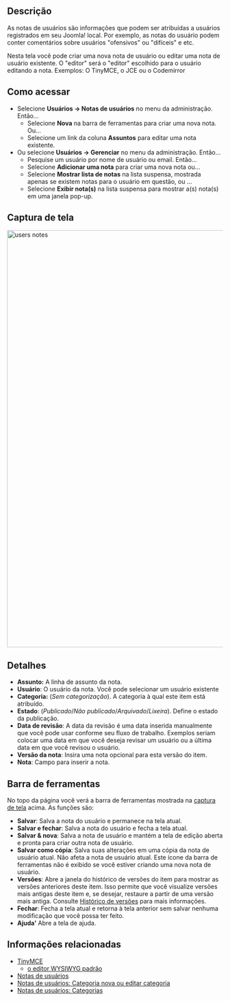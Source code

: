 <!-- Filename: Help4.x:User_Notes:_New_or_Edit / Display title: Notas de usuários: Nova ou Editar -->

## Descrição

As notas de usuários são informações que podem ser atribuídas a usuários
registrados em seu Joomla! local. Por exemplo, as notas do usuário podem
conter comentários sobre usuários "ofensivos" ou "difíceis" e etc.

Nesta tela você pode criar uma nova nota de usuário ou editar uma nota
de usuário existente. O "editor" será o "editor" escolhido para o
usuário editando a nota. Exemplos: O TinyMCE, o JCE ou o Codemirror

## Como acessar

- Selecione **Usuários → Notas de usuários** no menu da
  administração. Então...
  - Selecione **Nova** na barra de ferramentas para criar uma nova nota.
    Ou...
  - Selecione um link da coluna **Assuntos** para editar uma nota
    existente.
- Ou selecione **Usuários → Gerenciar** no menu da administração.
  Então...
  - Pesquise um usuário por nome de usuário ou email. Então...
  - Selecione **Adicionar uma nota** para criar uma nova nota ou...
  - Selecione **Mostrar lista de notas** na lista suspensa, mostrada
    apenas se existem notas para o usuário em questão, ou ...
  - Selecione **Exibir nota(s)** na lista suspensa para mostrar a(s)
    nota(s) em uma janela pop-up.

## Captura de tela

<img
src="https://docs.joomla.org/images/1/19/Help-4x-users-notes-en.png"
decoding="async" data-file-width="800" data-file-height="972"
width="800" height="972" alt="users notes" />

## Detalhes

- **Assunto:** A linha de assunto da nota.
- **Usuário**: O usuário da nota. Você pode selecionar um usuário
  existente
- **Categoria:** (*Sem categorização*). A categoria à qual este item
  está atribuído.
- **Estado**: (*Publicado*/*Não publicado*/*Arquivado*/*Lixeira*).
  Define o estado da publicação.
- **Data de revisão**: A data da revisão é uma data inserida manualmente
  que você pode usar conforme seu fluxo de trabalho. Exemplos seriam
  colocar uma data em que você deseja revisar um usuário ou a última
  data em que você revisou o usuário.
- **Versão da nota**: Insira uma nota opcional para esta versão do item.
- **Nota**: Campo para inserir a nota.

## Barra de ferramentas

No topo da página você verá a barra de ferramentas mostrada na [captura
de tela](#Captura_de_tela) acima. As funções são:

- **Salvar**: Salva a nota do usuário e permanece na tela atual.
- **Salvar e fechar**: Salva a nota do usuário e fecha a tela atual.
- **Salvar & nova**: Salva a nota de usuário e mantém a tela de edição
  aberta e pronta para criar outra nota de usuário.
- **Salvar como cópia**: Salva suas alterações em uma cópia da nota de
  usuário atual. Não afeta a nota de usuário atual. Este ícone da barra
  de ferramentas não é exibido se você estiver criando uma nova nota de
  usuário.
- **Versões**: Abre a janela do histórico de versões do item para
  mostrar as versões anteriores deste item. Isso permite que você
  visualize versões mais antigas deste item e, se desejar, restaure a
  partir de uma versão mais antiga. Consulte [Histórico de
  versões](https://docs.joomla.org/Help4.x:Components_Version_History/pt-br "Help4.x:Components Version History/pt-br")
  para mais informações.
- **Fechar**: Fecha a tela atual e retorna à tela anterior sem salvar
  nenhuma modificação que você possa ter feito.
- **Ajuda'** Abre a tela de ajuda.

## Informações relacionadas

- <a
  href="https://docs.joomla.org/index.php?title=Help4.x:TinyMCE/pt-br&amp;action=edit&amp;redlink=1"
  class="new" title="Help4.x:TinyMCE/pt-br (page does not exist)">TinyMCE
  - o editor WYSIWYG padrão</a>
- [Notas de
  usuários](https://docs.joomla.org/Help4.x:User_Notes/pt-br "Help4.x:User Notes/pt-br")
- <a
  href="https://docs.joomla.org/index.php?title=Help4.x:User_Notes:_New_or_Edit_Category/pt-br&amp;action=edit&amp;redlink=1"
  class="new"
  title="Help4.x:User Notes: New or Edit Category/pt-br (page does not exist)">Notas
  de usuários: Categoria nova ou editar categoria</a>
- [Notas de usuários:
  Categorias](https://docs.joomla.org/Help4.x:User_Notes:_Categories/pt-br "Help4.x:User Notes: Categories/pt-br")
